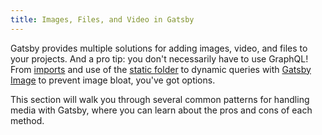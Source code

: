 ```yaml
---
title: Images, Files, and Video in Gatsby
---
```


Gatsby provides multiple solutions for adding images, video, and files to your projects. And a pro tip: you don't necessarily have to use GraphQL! From [imports](/docs/importing-assets-into-files/) and use of the [static folder](/docs/static-folder/) to dynamic queries with [Gatsby Image](/docs/using-gatsby-image/) to prevent image bloat, you've got options.

This section will walk you through several common patterns for handling media with Gatsby, where you can learn about the pros and cons of each method.

<GuideList slug={props.slug} />
